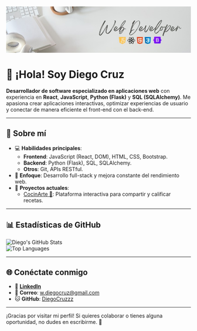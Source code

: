 ![Banner](https://github.com/DiegoCruzzz/DiegoCruzzz/blob/main/1733257932915.jpg)

# 👋 ¡Hola! Soy Diego Cruz

**Desarrollador de software especializado en aplicaciones web** con experiencia en **React**, **JavaScript**, **Python (Flask)** y **SQL (SQLAlchemy)**. Me apasiona crear aplicaciones interactivas, optimizar experiencias de usuario y conectar de manera eficiente el front-end con el back-end.

---

## 🚀 Sobre mí

- 💻 **Habilidades principales**:
  - **Frontend**: JavaScript (React, DOM), HTML, CSS, Bootstrap.
  - **Backend**: Python (Flask), SQL, SQLAlchemy.
  - **Otros**: Git, APIs RESTful.
- 📌 **Enfoque**: Desarrollo full-stack y mejora constante del rendimiento web.
- 🌱 **Proyectos actuales**:
  - [CocinArte 🍳](https://github.com/DiegoCruzzz/cocinArte): Plataforma interactiva para compartir y calificar recetas.

---

## 📊 Estadísticas de GitHub

![Diego's GitHub Stats](https://github-readme-stats.vercel.app/api?username=DiegoCruzzz&show_icons=true&theme=dracula)  
![Top Languages](https://github-readme-stats.vercel.app/api/top-langs/?username=DiegoCruzzz&layout=compact&theme=dracula)

---

## 🌐 Conéctate conmigo

- 💼 [**LinkedIn**](https://www.linkedin.com/in/diego-sebastian-barajas-cruz)  
- 📧 **Correo**: [w.diegocruz@gmail.com](mailto:w.diegocruz@gmail.com)  
- 🐱 **GitHub**: [DiegoCruzzz](https://github.com/DiegoCruzzz)

---

¡Gracias por visitar mi perfil! Si quieres colaborar o tienes alguna oportunidad, no dudes en escribirme. 🚀
